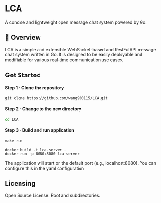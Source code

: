 # LCA

A concise and lightweight open message chat system powered by Go.

## 🚀 Overview

LCA is a simple and extensible WebSocket-based and RestFulAPI message chat system written in Go. It is designed to be easily deployable and modifiable for various real-time communication use cases.

## Get Started 

####  Step 1 - Clone the repository
```git
git clone https://github.com/wang900115/LCA.git
```
####  Step 2 - Change to the new directory
```cmd
cd LCA
```
####  Step 3 - Build and run application
```cmd
make run
```

```docker
docker build -t lca-server .
docker run -p 8080:8080 lca-server
```
The application will start on the default port (e.g., localhost:8080). You can configure this in the yaml configuration

## Licensing
Open Source License: Root and subdirectories.
